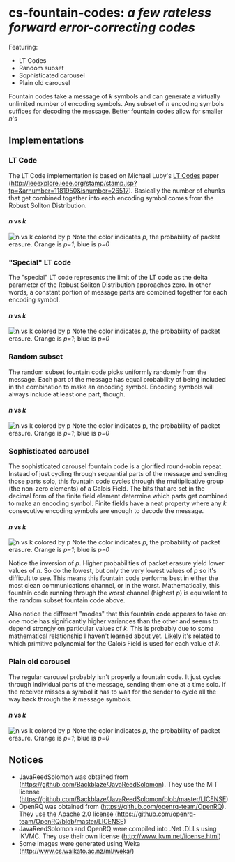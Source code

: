 # cs-fountain-codes: <i>a few rateless forward error-correcting codes</i>
Featuring:
* LT Codes
* Random subset
* Sophisticated carousel
* Plain old carousel

Fountain codes take a message of <i>k</i> symbols and can generate a virtually unlimited number of encoding symbols. Any subset of <i>n</i> encoding symbols suffices for decoding the message. Better fountain codes allow for smaller <i>n</i>'s

## Implementations
### LT Code
The LT Code implementation is based on Michael Luby's <u>LT Codes</u> paper (http://ieeexplore.ieee.org/stamp/stamp.jsp?tp=&arnumber=1181950&isnumber=26517). Basically the number of chunks that get combined together into each encoding symbol comes from the Robust Soliton Distribution.
#### <i>n</i> vs <i>k</i>
![n vs k colored by p](https://github.com/matthew-a-thomas/cs-fountain-codes/raw/master/lt%20code%20-%20n%20vs%20k%20(colored%20by%20p).png "n vs k colored by p")
Note the color indicates <i>p</i>, the probability of packet erasure. Orange is <i>p=1</i>; blue is <i>p=0</i>

### "Special" LT code
The "special" LT code represents the limit of the LT code as the delta parameter of the Robust Soliton Distribution approaches zero. In other words, a constant portion of message parts are combined together for each encoding symbol.
#### <i>n</i> vs <i>k</i>
![n vs k colored by p](https://github.com/matthew-a-thomas/cs-fountain-codes/raw/master/special%20lt%20-%20n%20vs%20k%20(colored%20by%20p).png "n vs k colored by p")
Note the color indicates <i>p</i>, the probability of packet erasure. Orange is <i>p=1</i>; blue is <i>p=0</i>

### Random subset
The random subset fountain code picks uniformly randomly from the message. Each part of the message has equal probability of being included in the combination to make an encoding symbol. Encoding symbols will always include at least one part, though.
#### <i>n</i> vs <i>k</i>
![n vs k colored by p](https://github.com/matthew-a-thomas/cs-fountain-codes/raw/master/random%20subset%20-%20n%20vs%20k%20(colored%20by%20p).png "n vs k colored by p")
Note the color indicates </i>p</i>, the probability of packet erasure. Orange is <i>p=1</i>; blue is <i>p=0</i>

### Sophisticated carousel
The sophisticated carousel fountain code is a glorified round-robin repeat. Instead of just cycling through sequantial parts of the message and sending those parts solo, this fountain code cycles through the multiplicative group (the non-zero elements) of a Galois Field. The bits that are set in the decimal form of the finite field element determine which parts get combined to make an encoding symbol. Finite fields have a neat property where any <i>k</i> consecutive encoding symbols are enough to decode the message.
#### <i>n</i> vs <i>k</i>
![n vs k colored by p](https://github.com/matthew-a-thomas/cs-fountain-codes/raw/master/sophisticated%20carousel%20-%20n%20vs%20k%20(colored%20by%20p%3B%20with%20jitter).png "n vs k colored by p")
Note the color indicates <i>p</i>, the probability of packet erasure. Orange is <i>p=1</i>; blue is <i>p=0</i>

Notice the inversion of <i>p</i>. Higher probabilities of packet erasure yield lower values of <i>n</i>. So do the lowest, but only the very lowest values of <i>p</i> so it's difficult to see. This means this fountain code performs best in either the most clean communications channel, or in the worst. Mathematically, this fountain code running through the worst channel (highest <i>p</i>) is equivalent to the random subset fountain code above.

Also notice the different "modes" that this fountain code appears to take on: one mode has significantly higher variances than the other and seems to depend strongly on particular values of <i>k</i>. This is probably due to some mathematical relationship I haven't learned about yet. Likely it's related to which primitive polynomial for the Galois Field is used for each value of <i>k</i>.

### Plain old carousel
The regular carousel probably isn't properly a fountain code. It just cycles through individual parts of the message, sending them one at a time solo. If the receiver misses a symbol it has to wait for the sender to cycle all the way back through the <i>k</i> message symbols.
#### <i>n</i> vs <i>k</i>
![n vs k colored by p](https://github.com/matthew-a-thomas/cs-fountain-codes/raw/master/carousel%20-%20n%20vs%20k%20(colored%20by%20p%3B%20with%20jitter).png "n vs k colored by p")
Note the color indicates <i>p</i>, the probability of packet erasure. Orange is <i>p=1</i>; blue is <i>p=0</i>

## Notices
* JavaReedSolomon was obtained from (https://github.com/Backblaze/JavaReedSolomon). They use the MIT license (https://github.com/Backblaze/JavaReedSolomon/blob/master/LICENSE)
* OpenRQ was obtained from (https://github.com/openrq-team/OpenRQ). They use the Apache 2.0 license (https://github.com/openrq-team/OpenRQ/blob/master/LICENSE)
* JavaReedSolomon and OpenRQ were compiled into .Net .DLLs using IKVMC. They use their own license (http://www.ikvm.net/license.html)
* Some images were generated using Weka (http://www.cs.waikato.ac.nz/ml/weka/)
